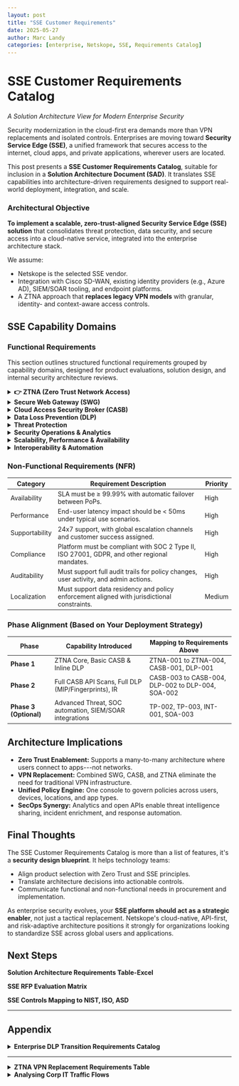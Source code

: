 ```yaml
---
layout: post
title: "SSE Customer Requirements"
date: 2025-05-27
author: Marc Landy
categories: [enterprise, Netskope, SSE, Requirements Catalog]
---
```

# SSE Customer Requirements Catalog

*A Solution Architecture View for Modern Enterprise Security*

Security modernization in the cloud-first era demands more than VPN replacements and isolated controls. Enterprises are moving toward **Security Service Edge (SSE)**, a unified framework that secures access to the internet, cloud apps, and private applications, wherever users are located.

This post presents a **SSE Customer Requirements Catalog**, suitable for inclusion in a **Solution Architecture Document (SAD)**. It translates SSE capabilities into architecture-driven requirements designed to support real-world deployment, integration, and scale.

### Architectural Objective

**To implement a scalable, zero-trust-aligned Security Service Edge (SSE) solution** that consolidates threat protection, data security, and secure access into a cloud-native service, integrated into the enterprise architecture stack.

We assume:

- Netskope is the selected SSE vendor.
- Integration with Cisco SD-WAN, existing identity providers (e.g., Azure AD), SIEM/SOAR tooling, and endpoint platforms.
- A ZTNA approach that **replaces legacy VPN models** with granular, identity- and context-aware access controls.

## SSE Capability Domains 

### Functional Requirements

This section outlines structured functional requirements grouped by capability domains, designed for product evaluations, solution design, and internal security architecture reviews.

<details>
<summary><strong>👉 ZTNA (Zero Trust Network Access)</strong></summary>
<br>

| **ID** | **Requirement Description** | **Priority** | **Compliance / Standards** |
|--------|----------------------------|--------------|---------------------------|
| ZTNA-001 | Must provide secure access to private applications without relying on traditional VPN. | High | NIST 800-207 Zero Trust |
| ZTNA-002 | Must support identity-based, device-aware, and posture-aware access policies. | High | Microsoft CA, Entra ID integration |
| ZTNA-003 | Must support both client-based and clientless (browser-based) access for managed and unmanaged devices. | High | BYOD and hybrid user support |
| ZTNA-004 | Must support integration with SD-WAN (Cisco) via GRE/IPSec tunnels and IPsec-GW. | High | SD-WAN integration (Cisco Validated Design) |
| ZTNA-005 | Should support reverse access for server-initiated use-cases such as patching, VoIP, and RDP. | Medium | Legacy App and IT Support |

</details>

<details>
<summary><strong>Secure Web Gateway (SWG)</strong></summary>
<br>

**Purpose:** Enforce acceptable internet usage, prevent web-based threats, and control access to risky or non-compliant content.

| **ID** | **Requirement** | **Priority** |
|--------|----------------|--------------|
| SWG-001 | Provide full web traffic inspection (HTTP/HTTPS), including URL filtering and real-time content classification. | High |
| SWG-002 | Support SSL decryption and inspection with policy-based control (e.g. bypass for financial/health sites). | High |
| SWG-003 | Enforce acceptable use policies (AUP), including safe search, file-type restrictions, and custom URL categories. | Medium |

</details>

<details>
<summary><strong>Cloud Access Security Broker (CASB)</strong></summary>
<br>

**Purpose:** Detect and control cloud service usage (both sanctioned and shadow IT), enforce security policies, and protect sensitive data in SaaS environments.

| **ID** | **Requirement** | **Priority** |
|--------|----------------|--------------|
| CASB-001 | Provide visibility and control over all sanctioned/unsanctioned SaaS usage, including Shadow IT discovery. | High |
| CASB-002 | Offer inline protection to block or coach risky cloud behaviors (e.g., uploading sensitive data to personal Dropbox). | High |
| CASB-003 | Include contextual risk scores for cloud apps (based on compliance, data sharing, location, etc.). | High |
| CASB-004 | Integrate with SaaS APIs (e.g., M365, Salesforce, Box) for out-of-band inspection, auditing, and remediation workflows. | High |

</details>

<details>
<summary><strong>Data Loss Prevention (DLP)</strong></summary>
<br>

**Purpose:** Prevent leakage of sensitive data across web, cloud, and private applications through content-aware inspection and control.

| **ID** | **Requirement** | **Priority** |
|--------|----------------|--------------|
| DLP-001 | Offer advanced DLP with pre-built policies for PII, PHI, PCI, including pattern matching and file fingerprinting. | High |
| DLP-002 | Support Microsoft Information Protection (MIP/AIP) label detection and enforcement. | High |
| DLP-003 | Enable DLP across inline traffic, APIs (SaaS), and private applications consistently ("unified DLP"). | High |
| DLP-004 | Include OCR capability to detect sensitive information embedded in images (e.g., screenshots, scanned documents). | Medium |

</details>

<details>
<summary><strong>Threat Protection</strong></summary>
<br>

**Purpose:** Detect and block malware, ransomware, and advanced threats in web and cloud traffic using AI/ML and sandboxing.

| **ID** | **Requirement** | **Priority** |
|--------|----------------|--------------|
| TP-001 | Use multilayered threat detection, including signature-based, heuristic, and sandbox analysis for zero-day threats. | High |
| TP-002 | Detect behavioral anomalies (e.g., data exfiltration, suspicious access patterns) using machine learning. | Medium |
| TP-003 | Integrate with SIEM, SOAR, EDR/XDR platforms for alert forwarding and automated response actions. | High |

</details>

<details>
<summary><strong>Security Operations & Analytics</strong></summary>
<br>

**Purpose:** Provide visibility into user, app, and data activity with actionable dashboards, logs, and integration into existing security workflows.

| **ID** | **Requirement** | **Priority** |
|--------|----------------|--------------|
| SOA-001 | Offer rich dashboards and analytics on user activity, traffic patterns, app usage, and policy violations. | High |
| SOA-002 | Enable log export via syslog, APIs, or to cloud storage for integration with SIEM platforms (e.g., Splunk, Sentinel). | High |
| SOA-003 | Support role-based access to dashboards tailored for SecOps, risk, compliance, and application teams. | Medium |

</details>

<details>
<summary><strong>Scalability, Performance & Availability</strong></summary>
<br>

**Purpose:** Ensure the SSE platform scales with user demand, delivers consistent performance globally, and meets enterprise-grade availability.

| **ID** | **Requirement** | **Priority** |
|--------|----------------|--------------|
| SA-001 | Leverage a globally distributed PoP architecture for low-latency, high-availability traffic routing. | High |
| SA-002 | Provide elastic scalability to handle tens of thousands of concurrent sessions without performance degradation. | High |
| SA-003 | Support multi-tenancy and delegated administration for large enterprises or MSSP models. | High |

</details>

<details>
<summary><strong>Interoperability & Automation</strong></summary>
<br>

**Purpose:** Provide APIs and automation hooks for integration with enterprise ITSM, IAM, CI/CD, and security tooling ecosystems.

| **ID** | **Requirement** | **Priority** |
|--------|----------------|--------------|
| INT-001 | Provide open, RESTful APIs for policy configuration, reporting, incident triage, and alerting integration. | High |
| INT-002 | Support Infrastructure-as-Code (IaC) practices via Terraform modules, JSON templates, or API scripting. | Medium |

</details>

### Non-Functional Requirements (NFR)

| **Category** | **Requirement Description** | **Priority** |
|--------------|----------------------------|--------------|
| Availability | SLA must be ≥ 99.99% with automatic failover between PoPs. | High |
| Performance | End-user latency impact should be < 50ms under typical use scenarios. | High |
| Supportability | 24x7 support, with global escalation channels and customer success assigned. | High |
| Compliance | Platform must be compliant with SOC 2 Type II, ISO 27001, GDPR, and other regional mandates. | High |
| Auditability | Must support full audit trails for policy changes, user activity, and admin actions. | High |
| Localization | Must support data residency and policy enforcement aligned with jurisdictional constraints. | Medium |

### Phase Alignment (Based on Your Deployment Strategy)

| **Phase** | **Capability Introduced** | **Mapping to Requirements Above** |
|-----------|----------------------------|-----------------------------------|
| **Phase 1** | ZTNA Core, Basic CASB & Inline DLP | ZTNA-001 to ZTNA-004, CASB-001, DLP-001 |
| **Phase 2** | Full CASB API Scans, Full DLP (MIP/Fingerprints), IR | CASB-003 to CASB-004, DLP-002 to DLP-004, SOA-002 |
| **Phase 3 (Optional)** | Advanced Threat, SOC automation, SIEM/SOAR integrations | TP-002, TP-003, INT-001, SOA-003 |

## Architecture Implications

- **Zero Trust Enablement:** Supports a many-to-many architecture where users connect to apps---not networks.
- **VPN Replacement:** Combined SWG, CASB, and ZTNA eliminate the need for traditional VPN infrastructure.
- **Unified Policy Engine:** One console to govern policies across users, devices, locations, and app types.
- **SecOps Synergy:** Analytics and open APIs enable threat intelligence sharing, incident enrichment, and response automation.

## Final Thoughts

The SSE Customer Requirements Catalog is more than a list of features, it's a **security design blueprint**. It helps technology teams:

- Align product selection with Zero Trust and SSE principles.
- Translate architecture decisions into actionable controls.
- Communicate functional and non-functional needs in procurement and implementation.

As enterprise security evolves, your **SSE platform should act as a strategic enabler**, not just a tactical replacement. Netskope's cloud-native, API-first, and risk-adaptive architecture positions it strongly for organizations looking to standardize SSE across global users and applications.

## Next Steps

**Solution Architecture Requirements Table-Excel**

**SSE RFP Evaluation Matrix**

**SSE Controls Mapping to NIST, ISO, ASD**

---

## Appendix

<details>
<summary><strong>Enterprise DLP Transition Requirements Catalog</strong></summary>
<br>
  
| #  | Requirement                                                                                          | Priority | Notes / Justification                                                                                      |
|----|------------------------------------------------------------------------------------------------------|----------|-------------------------------------------------------------------------------------------------------------|
| 1  | Assess and map data flows across all users, apps, and locations                                      | Must     | Foundational for policy design and understanding of sensitive data exposure.                                |
| 2  | Involve legal, HR, and data officers in the requirements process                                     | Must     | Ensures data usage policies reflect broader business and compliance needs.                                  |
| 3  | Identify and prioritize high-risk use cases (e.g., unsanctioned SaaS, IaaS data movement)            | Must     | Essential for early mitigation and risk reduction.                                                          |
| 4  | Ensure comprehensive coverage: in-use, at-rest, in-transit across all vectors                        | Must     | Guarantees holistic protection beyond network perimeter.                                                    |
| 5  | Support endpoint DLP for offline and USB transfer protection                                         | Should   | Expands reach to unmanaged contexts.                                                                        |
| 6  | Include cloud email DLP and SaaS collaboration protection (Slack, Teams)                             | Should   | Addresses a common exfiltration vector.                                                                     |
| 7  | Leverage contextual awareness (identity, device, app instance, behavior) for enforcement             | Must     | Enables zero trust-based adaptive DLP decisions.                                                            |
| 8  | Choose unified policy engine with central console and RBAC                                           | Must     | Reduces administrative overhead and response delays.                                                        |
| 9  | Use machine learning, OCR, EDM, and image classifiers for data detection                             | Should   | Increases detection accuracy and reduces false positives.                                                   |
| 10 | Integrate with SOAR and SIEM tools for automated incident response                                   | Should   | Enhances visibility and containment speed.                                                                  |
| 11 | Enable user coaching and real-time policy violation awareness                                        | Could    | Educates users, reduces accidental violations.                                                               |
| 12 | Preserve institutional DLP knowledge during migration (reuse policies/workflows where feasible)      | Must     | Ensures continuity and accelerates transition.                                                              |
| 13 | Ensure coverage of both sanctioned and unsanctioned apps                                             | Must     | Prevents blind spots from shadow IT activity.                                                               |
| 14 | Stick with effective point solutions temporarily (if needed), avoid policy sprawl                    | Could    | Transitional approach, especially with Microsoft DLP etc.                                                   |
| 15 | Select a vendor with maturity, not just marketing hype                                               | Must     | Reduces risk of adopting unproven tech; Netskope highlighted as mature DLP option.                          |

source : This catalog is derived from Chapter 5 of *Modern Data Loss Prevention (DLP) For Dummies – Netskope Special Edition*, reflecting key enterprise requirements for transitioning to a modern, cloud-delivered DLP platform.

</details>

---

<details>
<summary><strong>ZTNA VPN Replacement Requirements Table</strong></summary>
<br>

| #  | Requirement Category       | Requirement Description                                                                 | Purpose / Rationale                                                                                 | Evaluation Criteria                                                                 |
|----|----------------------------|------------------------------------------------------------------------------------------|------------------------------------------------------------------------------------------------------|--------------------------------------------------------------------------------------|
| 1  | Identity-based Least Privilege Authentication | Authenticate users based on identity, device, location, and time, enforcing least privilege access. | Minimize attack surface and ensure users access only what they need for their role.                  | Supports SAML/OIDC, MFA, conditional access, role-based access controls (RBAC).     |
| 2  | Comprehensive Device Posture Assessment | Continuously evaluate the device for compliance (OS version, patching, security software). | Ensure only healthy and secure devices access corporate applications.                                | Posture checks enforced before and during sessions; integrates with EDR/UEM tools.  |
| 3  | Advanced Micro-segmentation | Allow access only to specific apps based on identity and context—not full network access. | Limit lateral movement and isolate applications for better containment and protection.               | Enforces per-app segmentation policies; supports identity and context-based access. |
| 4  | Universal ZTNA             | Enable access to all app types (web, TCP/UDP, SaaS, IaaS, on-prem, legacy) via ZTNA.     | Ensure seamless, secure access regardless of where or how the application is hosted.                 | Supports both client and clientless modes; handles cloud, private, and hybrid apps. |
| 5  | Support for Legacy Applications | Provide access to RDP, SSH, VoIP/SIP, and other non-browser-based legacy apps.            | Maintain secure access during digital transformation and for operational continuity.                 | Transparent TCP/UDP support; application gateway or reverse proxy support.          |
| 6  | Security Controls Near Users and Apps | Deploy enforcement points close to users and applications to reduce latency.             | Improve user experience and ensure faster, localized policy enforcement.                             | Presence of POPs/GWs in major regions; low RTT; session optimization.               |
| 7  | Integration with Security Ecosystem | Seamless integration with SIEM, EDR, SOAR, firewalls, and ITSM tools.                    | Align with existing security architecture and enable correlated threat detection and response.       | Supports API/Syslog/SIEM integration; connector availability; alert sharing.         |
| 8  | Full Network Visibility and Analytics | Provide real-time logs, behavioral analytics, and audit trails.                          | Enable rapid incident response and policy refinement based on usage trends and anomalies.            | Detailed dashboards; anomaly detection; audit and access logs per session.           |
| 9  | Scalability and Agility   | Cloud-native architecture that auto-scales based on user demand.                         | Ensure consistent performance and security as user and application footprints grow.                  | Elastic scaling; global high availability; multi-tenant readiness.                  |
| 10 | Effective Admin Tools     | Intuitive management portal with visibility, alerting, and policy management.            | Simplify operations and reduce time-to-resolution for security events and access requests.           | Role-based admin portal; alert workflows; change auditing; self-service capabilities.|

</details>

<details>
<summary><strong>Analysing Corp IT Traffic Flows</strong></summary>
<br>  

![internet native transformation](https://github.com/marclandy/enterprise-infra/blob/marclandy-integration/solutions/sd-wan%2Bsse/images/internet-native%20transformation.PNG)
  
</details>

